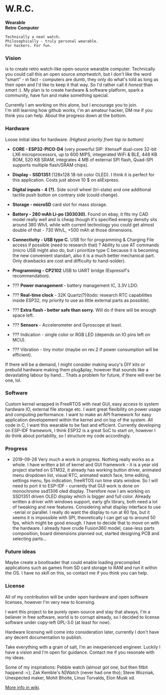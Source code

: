 # W.R.C.  

  **Wearable**  
  **Retro**
  **Computer**  

`Technically a neat watch.`  
`Philosophically - truly personal wearable.`  
`For hackers. For fun.`  
 
### Vision

is to create retro watch-like open-source wearable computer. Technically you could call this an open source _smartwatch_, but I don't like the word "smart" - in fact - computers are dumb, they only do what's told as long as their open and I'd like to keep it that way. So I'd rather call it _honest_ than _smart_ :). My plan is to create hardware & software platform, spark a community, have fun and make something special.

Currently I am working on this alone, but I encourage you to join.  
I'm still learning how github works, I'm an amateur hacker, DM me if you think you can help. About the progress down at the bottom.

### Hardware

Loose initial idea for hardware.
_(Highest priority from top to bottom)_

* **CORE - ESP32-PICO-D4** (very powerful SIP: Xtensa® dual-core 32-bit LX6 microprocessors, up to 600 MIPS, integerated WiFi & BLE, 448 KB ROM, 520 KB SRAM, integrates 4 MB of external SPI flash, Quad-SPI supports multiple flash/SRAM chips).
* **Display - SSD1351** (128x128 18-bit color OLED). I think it is perfect for this application. Costs just above 10 $ on aliExpress.
* **Digital inputs - 4 (?).** Side scroll wheel (tri-state) and one additional tactile push button on contrary side (could change).
* **Storage - microSD** card slot for mass storage.
* **Battery - 280 mAh Li-po (303030).** Found on ebay, it fits my CAD model really well and is cheap though it's specified energy density sits around 380 Wh/L while with current technology you could get almost double of that - 730 Wh/L, +500 mAh at those dimensions.
* **Connectivity - USB type C.** USB for for programming & Charging File access if possible (need to research that) ? Ability to use AT commands (micro USB might also do, but i prioritize type C because it is becoming the new convenient standart, also it is a much better mechanical part. Only drawbacks are cost and difficulty to hand-solder). 
* **Programming - CP2102**  USB to UART bridge (Espressif's recommendation).
* ??? **Power management** - battery management IC, 3.3V LDO.
* ??? **Real-time clock** - 32K Quartz(?)(todo: research RTC capabilities inside ESP32, my priority to use as little external parts as possible).
* ??? **Extra flash - better safe than sorry.** Will do if there will be enough space left. 
* ??? **Sensors** - Accelerometer and Gyroscope at least.

* ??? Indication - single color or RGB LED (depends on IO pins left on MCU).
* ??? Vibration - tiny motor (maybe on rev.2 if power consumption will be efficient).

If there will be a demand, I might consider making wucy's DIY kits or prebuild hardware making them plug&play, however that sounds like a devastating labour by hand... Thats a problem for future, if there will ever be one, lol.

### Software 
Custom kernel wrapped in FreeRTOS with neat GUI, easy access to system hardware IO, external file storage etc. I want great flexibility on power usage and computing performance. I want to make an API framework for easy application developement within the kernel and on top of the system. All code in C, I want this wearable to be fast and efficient. Currently developing on ESP-IDF framework, I think ESP32 is a great SoC to start on, however I do think about portability, so I structure my code accordingly.  

### Progress

* 2019-09-28 
Very much a work in progress. Nothing really works as a whole. I have written a bit of kernel and GUI framework - it is a year old project started on STM32, it already has working button driver, animated menu dropdown list, visual RTC, animated watch face, time editing, settings menu, fps indication, freeRTOS run time stats window. So I will need to port it to ESP-IDF - currently that GUI work is done on monochrome ssd1306 oled display. Therefore now I am working on SSD1351 driven OLED display which is bigger and full color. Already written a driver with windows support, early gfx library, both need a lot of tweaking and new features. Considering what display interface to use -serial or parallel. I really do want the display to run at 60 fps, but it seems it is impossible with SPI, theoretically I can get up to around 50 fps, which might be good enough. I have to decide that to move on with the hardware. I already have crude Fusion360 model, case-less parts composition, board dimensions planned out, started designing PCB and selecting parts...

### Future ideas

Maybe create a bootloader that could enable loading precompiled applications such as games from SD card storage to RAM and run it within the OS. I have no skill on this, so contact me if you think you can help.

### License
All of my contribution will be under open hardware and open software licenses, however I'm very new to licensing.

I want this project to be purely open-source and stay that always, I'm a believer in free software, world is to corrupt already, so I decided to license software under copy-left GPL-3.0 (at least for now). 

Hardware licensing will come into consideration later, currently I don't have any decent documentation to publish.

Take everything with a grain of salt, I'm an inexperienced engineer.
Luckily I have a vision and I'm open for guidance. Contact me if you resonate with my ideas.

Some of my inspirations: 
Pebble watch (almost got one, but then fitbit happend :<); 
Zak Kemble's N|Watch (never had one tho);
Steve Wozniak, Unexpected maker, Mohit Bhoite, Linus Torvalds, Elon Musk xd.

[More info in wiki](https://github.com/therram/thera/wiki).
  
